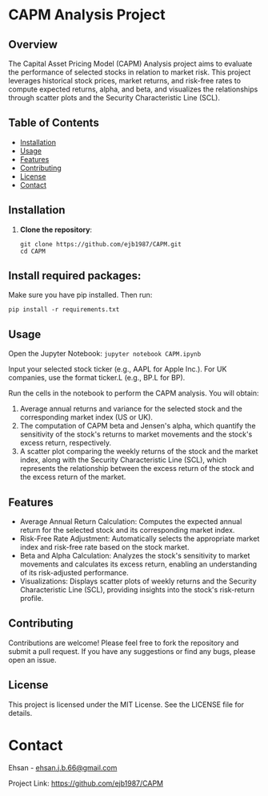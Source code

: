 # CAPM Analysis Project

## Overview

The Capital Asset Pricing Model (CAPM) Analysis project aims to evaluate the performance of selected stocks in relation to market risk. This project leverages historical stock prices, market returns, and risk-free rates to compute expected returns, alpha, and beta, and visualizes the relationships through scatter plots and the Security Characteristic Line (SCL).


## Table of Contents

- [Installation](#installation)
- [Usage](#usage)
- [Features](#features)
- [Contributing](#contributing)
- [License](#license)
- [Contact](#contact)

## Installation

1. **Clone the repository**:
   ```
   git clone https://github.com/ejb1987/CAPM.git
   cd CAPM
## Install required packages:
Make sure you have pip installed. Then run:
   ```
   pip install -r requirements.txt
   ```
## Usage
Open the Jupyter Notebook:
```jupyter notebook CAPM.ipynb```

Input your selected stock ticker (e.g., AAPL for Apple Inc.). For UK companies, use the format ticker.L (e.g., BP.L for BP).

Run the cells in the notebook to perform the CAPM analysis. You will obtain:

1. Average annual returns and variance for the selected stock and the corresponding market index (US or UK).
2. The computation of CAPM beta and Jensen's alpha, which quantify the sensitivity of the stock's returns to market movements and the stock's excess return, respectively.
3. A scatter plot comparing the weekly returns of the stock and the market index, along with the Security Characteristic Line (SCL), which represents the relationship between the excess return of the stock and the excess return of the market.

## Features
* Average Annual Return Calculation: Computes the expected annual return for the selected stock and its corresponding market index.
* Risk-Free Rate Adjustment: Automatically selects the appropriate market index and risk-free rate based on the stock market.
* Beta and Alpha Calculation: Analyzes the stock's sensitivity to market movements and calculates its excess return, enabling an understanding of its risk-adjusted performance.
* Visualizations: Displays scatter plots of weekly returns and the Security Characteristic Line (SCL), providing insights into the stock's risk-return profile.

## Contributing
Contributions are welcome! Please feel free to fork the repository and submit a pull request. If you have any suggestions or find any bugs, please open an issue.

## License
This project is licensed under the MIT License. See the LICENSE file for details.

# Contact

Ehsan - ehsan.j.b.66@gmail.com

Project Link: https://github.com/ejb1987/CAPM
